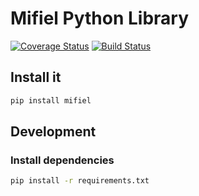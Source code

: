 # Mifiel Python Library

[![Coverage Status][coveralls-image]][coveralls-url]
[![Build Status][travis-image]][travis-url]

## Install it

```bash
pip install mifiel
```

## Development

### Install dependencies

```bash
pip install -r requirements.txt
```

[coveralls-image]: https://coveralls.io/repos/github/Mifiel/python-api-client/badge.svg?branch=master
[coveralls-url]: https://coveralls.io/github/Mifiel/python-api-client?branch=master

[travis-image]: https://travis-ci.org/Mifiel/python-api-client.svg?branch=master
[travis-url]: https://travis-ci.org/Mifiel/python-api-client
